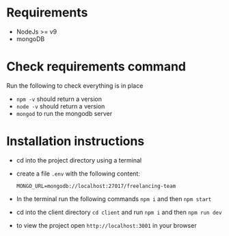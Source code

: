 # Requirements
* NodeJs >= v9
* mongoDB

# Check requirements command
Run the following to check everything is in place

* `npm -v` should return a version
* `node -v` should return a version
* `mongod` to run the mongodb server

# Installation instructions

* cd into the project directory using a terminal
* create a file `.env` with the following content:

    `MONGO_URL=mongodb://localhost:27017/freelancing-team`

* In the terminal run the following commands
 `npm i` and then `npm start`
* cd into the client directory
 `cd client` and run `npm i` and then `npm run dev`

* to view the project open `http://localhost:3001` in your browser